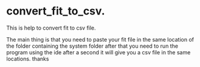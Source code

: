 # convert_fit_to_csv.
This is help to convert fit to csv file.


The main thing is that you need to paste your fit file in the same location of the folder containing the system folder after that you need to run the program using the ide after a second it will give you a csv file in the same locations.
thanks
